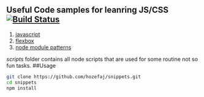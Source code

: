 ## Useful Code samples for leanring JS/CSS [![Build Status](https://travis-ci.org/hozefaj/snippets.svg?branch=master)](https://travis-ci.org/hozefaj/snippets)

1. [javascript](https://github.com/hozefaj/snippets/blob/master/javascript.md)
2. [flexbox](https://github.com/hozefaj/snippets/blob/master/flexbox.md)
3. [node module patterns](https://github.com/hozefaj/snippets/blob/master/moule-pattern.md)

_scripts_ folder contains all node scripts that are used for some routine not so fun tasks.
##Usage
```bash
git clone https://github.com/hozefaj/snippets.git
cd snippets
npm install
```
